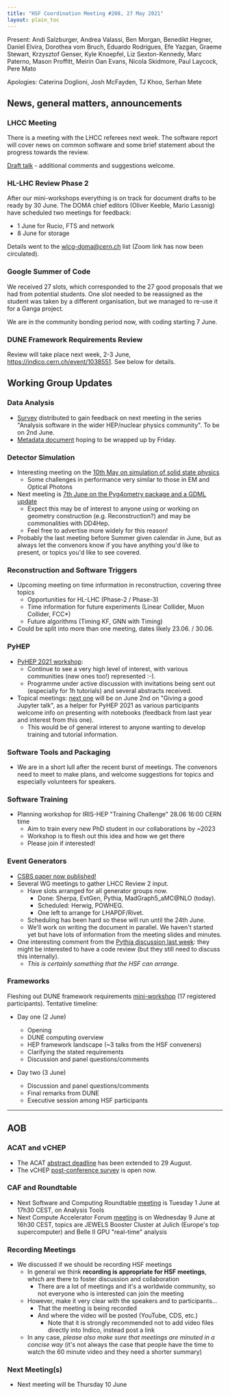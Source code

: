 ```yaml
---
title: "HSF Coordination Meeting #208, 27 May 2021"
layout: plain_toc
---
```


Present:
Andi Salzburger,
Andrea Valassi,
Ben Morgan,
Benedikt Hegner,
Daniel Elvira,
Dorothea vom Bruch,
Eduardo Rodrigues,
Efe Yazgan,
Graeme Stewart,
Krzysztof Genser,
Kyle Knoepfel,
Liz Sexton-Kennedy,
Marc Paterno,
Mason Proffitt,
Meirin Oan Evans,
Nicola Skidmore,
Paul Laycock,
Pere Mato

Apologies: Caterina Doglioni, Josh McFayden, TJ Khoo, Serhan Mete
  
## News, general matters, announcements

### LHCC Meeting

There is a meeting with the LHCC referees next week. The software report will cover news on common software and some brief statement about the progress towards the review.

[Draft talk](https://docs.google.com/presentation/d/1ecdtWvv_PXoKen7sDI-qrFD6HX_Pn4qgD56rzGKndGA/edit?usp=sharing) - additional comments and suggestions welcome.

### HL-LHC Review Phase 2

After our mini-workshops everything is on track for document drafts to be ready by 30 June. The DOMA chief editors (Oliver Keeble, Mario Lassnig) have scheduled two meetings for feedback:

- 1 June for Rucio, FTS and network
- 8 June for storage

Details went to the wlcg-doma@cern.ch list (Zoom link has now been circulated).

### Google Summer of Code

We received 27 slots, which corresponded to the 27 good proposals that we had from potential students. One slot needed to be reassigned as the student was taken by a different organisation, but we managed to re-use it for a Ganga project.

We are in the community bonding period now, with coding starting 7 June.

### DUNE Framework Requirements Review

Review will take place next week, 2-3 June, <https://indico.cern.ch/event/1038551>. See below for details.

## Working Group Updates

### Data Analysis

- [Survey](https://forms.gle/QL7NzSZJDRtUKgTo8) distributed to gain feedback on next meeting in the series "Analysis software in the wider HEP/nuclear physics community". To be on 2nd June.
- [Metadata document](https://docs.google.com/document/d/1zT5tPCtiNfuRm8ywKNbaNGvXGtCZYaO-GOj77pV2BEY/edit) hoping to be wrapped up by Friday.

### Detector Simulation

- Interesting meeting on the [10th May on simulation of solid state physics](https://indico.cern.ch/event/1016632/)
  - Some challenges in performance very similar to those in EM and Optical Photons
- Next meeting is [7th June on the Pyg4ometry package and a GDML update](https://indico.cern.ch/event/1038196/)
  - Expect this may be of interest to anyone using or working on geometry construction (e.g. Reconstruction?) and may be commonalities with DD4Hep.
  - Feel free to advertise more widely for this reason!
- Probably the last meeting before Summer given calendar in June, but as always let the convenors know if you have anything you'd like to present, or topics you'd like to see covered.

### Reconstruction and Software Triggers

- Upcoming meeting on time information in reconstruction, covering three topics
  - Opportunities for HL-LHC (Phase-2 / Phase-3)
  - Time information for future experiments (Linear Collider, Muon Collider, FCC*)
  - Future algorithms (Timing KF, GNN with Timing)
- Could be split into more than one meeting, dates likely 23.06. / 30.06.

### PyHEP

- [PyHEP 2021 workshop](https://indico.cern.ch/e/PyHEP2021):
  - Continue to see a very high level of interest, with various communities (new ones too!) represented :-).
  - Programme under active discussion with invitations being sent out (especially for 1h tutorials) and several abstracts received.
- Topical meetings: [next one](https://indico.cern.ch/event/1039240/) will be on June 2nd on "Giving a good Jupyter talk", as a helper for PyHEP 2021 as various participants welcome info on presenting with notebooks (feedback from last year and interest from this one).
  - This would be of general interest to anyone wanting to develop training and tutorial information.

### Software Tools and Packaging

- We are in a short lull after the recent burst of meetings. The convenors need to meet to make plans, and welcome suggestions for topics and especially volunteers for speakers.

### Software Training

- Planning workshop for IRIS-HEP "Training Challenge" 28.06 16:00 CERN time
  - Aim to train every new PhD student in our collaborations by ~2023
  - Workshop is to flesh out this idea and how we get there
  - Please join if interested!

### Event Generators

- [CSBS paper now published!](https://link.springer.com/10.1007/s41781-021-00055-1)
- Several WG meetings to gather LHCC Review 2 input.
  - Have slots arranged for all generator groups now.
    - Done: Sherpa, EvtGen, Pythia, MadGraph5_aMC@NLO (today).
    - Scheduled: Herwig, POWHEG.
    - One left to arrange for LHAPDF/Rivet.
  - Scheduling has been hard so these will run until the 24th June.
  - We'll work on writing the document in parallel. We haven't started yet but have lots of information from the meeting slides and minutes.
- One interesting comment from the [Pythia discussion last week](https://hepsoftwarefoundation.org/organization/2021/05/20/generators.html): they might be interested to have a code review (but they still need to discuss this internally).
  - *This is certainly something that the HSF can arrange.*

### Frameworks

Fleshing out DUNE framework requirements [mini-workshop](https://indico.cern.ch/event/1038551) (17 registered participants).  Tentative timeline:

- Day one (2 June)
  - Opening
  - DUNE computing overview
  - HEP framework landscape (~3 talks from the HSF conveners)
  - Clarifying the stated requirements
  - Discussion and panel questions/comments

- Day two (3 June)
  - Discussion and panel questions/comments
  - Final remarks from DUNE
  - Executive session among HSF participants

---

## AOB

### ACAT and vCHEP

- The ACAT [abstract deadline](https://indico.cern.ch/event/855454/abstracts/) has been extended to 29 August.
- The vCHEP [post-conference survey](https://indico.cern.ch/event/948465/surveys/2195) is open now.

### CAF and Roundtable

- Next Software and Computing Roundtable [meeting](https://indico.jlab.org/event/420/#b-2284-analysis-i-tools-analys) is Tuesday 1 June at 17h30 CEST, on Analysis Tools
- Next Compute Accelerator Forum [meeting](https://indico.cern.ch/event/975011/) is on Wednesday 9 June at 16h30 CEST, topics are JEWELS Booster Cluster at Julich (Europe's top supercomputer) and Belle II GPU "real-time" analysis

### Recording Meetings

- We discussed if we should be recording HSF meetings
  - In general we think **recording is appropriate for HSF meetings**, which are there to foster discussion and collaboration
    - There are a lot of meetings and it's a worldwide community, so not everyone who is interested can join the meeting
  - However, make it very clear with the speakers and to participants...
    - That the meeting is being recorded
    - And where the video will be posted (YouTube, CDS, etc.)
      - Note that it is strongly recommended not to add video files directly into Indico, instead post a link
  - In any case, *please also make sure that meetings are minuted in a concise way* (it's not always the case that people have the time to watch the 60 minute video and they need a shorter summary)

### Next Meeting(s)

- Next meeting will be Thursday 10 June
